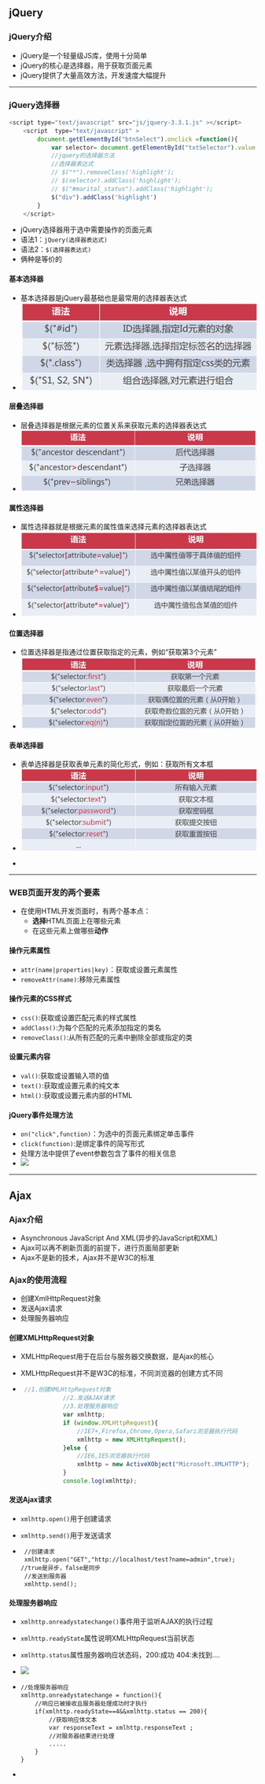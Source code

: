 ## jQuery

### jQuery介绍

+ jQuery是一个轻量级JS库，使用十分简单
+ jQuery的核心是选择器，用于获取页面元素
+ jQuery提供了大量高效方法，开发速度大幅提升

------

### jQuery选择器

```javascript
<script type="text/javascript" src="js/jquery-3.3.1.js" ></script>
	<script  type="text/javascript" >
		document.getElementById("btnSelect").onclick =function(){
			var selector= document.getElementById("txtSelector").value;
			//jquery的选择器方法
			//选择器表达式
			// $("*").removeClass('highlight');
			// $(selector).addClass('highlight');
			// $("#marital_status").addClass('highlight');
			$("div").addClass('highlight')
		}
	</script>
```

+ jQuery选择器用于选中需要操作的页面元素
+ 语法1：`jQuery(选择器表达式)`
+ 语法2：`$(选择器表达式)`
+ 俩种是等价的

#### 基本选择器

+ 基本选择器是jQuery最基础也是最常用的选择器表达式
+ ![](.\img\基本选择器.png)

#### 层叠选择器

+ 层叠选择器是根据元素的位置关系来获取元素的选择器表达式
+ ![](.\img\层叠选择器.png)

#### 属性选择器

+ 属性选择器就是根据元素的属性值来选择元素的选择器表达式
+ ![](.\img\属性选择器.jpg)

#### 位置选择器

+ 位置选择器是指通过位置获取指定的元素，例如“获取第3个元素”
+ ![](.\img\位置选择器.jpg)

#### 表单选择器

+ 表单选择器是获取表单元素的简化形式，例如：获取所有文本框
+ ![](./img/表单选择器.jpg)

- 

------

### WEB页面开发的两个要素

- 在使用HTML开发页面时，有两个基本点：
  - **选择**HTML页面上在哪些元素
  - 在这些元素上做哪些**动作**

#### 操作元素属性

- `attr(name|properties|key)`：获取或设置元素属性
- `removeAttr(name)`:移除元素属性

#### 操作元素的CSS样式

- `css()`:获取或设置匹配元素的样式属性
- `addClass()`:为每个匹配的元素添加指定的类名
- `removeClass()`:从所有匹配的元素中删除全部或指定的类

#### 设置元素内容

- `val()`:获取或设置输入项的值
- `text()`:获取或设置元素的纯文本
- `html()`:获取或设置元素内部的HTML

#### jQuery事件处理方法

+ `on("click",function)`：为选中的页面元素绑定单击事件
+ `click(function)`:是绑定事件的简写形式
+ 处理方法中提供了event参数包含了事件的相关信息
+ ![](/img/jQuery常用事件.jpg)

----------

## Ajax

### Ajax介绍

+ Asynchronous JavaScript And XML(异步的JavaScript和XML)
+ Ajax可以再不刷新页面的前提下，进行页面局部更新
+ Ajax不是新的技术，Ajax并不是W3C的标准

### Ajax的使用流程

+ 创建XmlHttpRequest对象
+ 发送Ajax请求
+ 处理服务器响应

#### 创建XMLHttpRequest对象

+ XMLHttpRequest用于在后台与服务器交换数据，是Ajax的核心

+ XMLHttpRequest并不是W3C的标准，不同浏览器的创建方式不同

+ ```javascript
   //1.创建XMLHttpRequest对象
              //2.发送AJAX请求
              //3.处理服务器响应
              var xmlhttp;
              if (window.XMLHttpRequest){
                  //IE7+,Firefox,Chrome,Opera,Safari浏览器执行代码
                  xmlhttp = new XMLHttpRequest();
              }else {
                  //IE6,IE5浏览器执行代码
                  xmlhttp = new ActiveXObject("Microsoft.XMLHTTP");
              }
              console.log(xmlhttp);
  ```

#### 发送Ajax请求

+ `xmlhttp.open()`用于创建请求

+ `xmlhttp.send()`用于发送请求

+ ```javas
   //创建请求
   xmlhttp.open("GET","http://localhost/test?name=admin",true);  //true是异步，false是同步
   //发送到服务器
   xmlhttp.send();
  ```

#### 处理服务器响应

+ `xmlhttp.onreadystatechange()`事件用于监听AJAX的执行过程

+ `xmlhttp.readyState`属性说明XMLHttpRequest当前状态

+ `xmlhttp.status`属性服务器响应状态码，200:成功  404:未找到....

+ ![](/img/处理服务器响应.jpg)

+ ```javasc
  //处理服务器响应
  xmlhttp.onreadystatechange = function(){
      //响应已被接收且服务器处理成功时才执行
      if(xmlhttp.readyState==4&&xmlhttp.status == 200){
          //获取响应体文本
          var responseText = xmlhttp.responseText ;
          //对服务器结果进行处理
          .....
      }
  }
  ```

+ 

